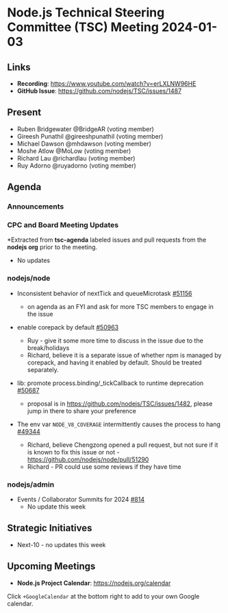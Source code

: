 # Node.js Technical Steering Committee (TSC) Meeting 2024-01-03

## Links

* **Recording**:  <https://www.youtube.com/watch?v=erLXLNW96HE>
* **GitHub Issue**: <https://github.com/nodejs/TSC/issues/1487>

## Present

* Ruben Bridgewater @BridgeAR (voting member)
* Gireesh Punathil @gireeshpunathil (voting member)
* Michael Dawson @mhdawson (voting member)
* Moshe Atlow @MoLow (voting member)
* Richard Lau @richardlau (voting member)
* Ruy Adorno @ruyadorno (voting member)

## Agenda

### Announcements

### CPC and Board Meeting Updates

*Extracted from **tsc-agenda** labeled issues and pull requests from the **nodejs org** prior to the meeting.

* No updates

### nodejs/node

* Inconsistent behavior of nextTick and queueMicrotask [#51156](https://github.com/nodejs/node/issues/51156)
  * on agenda as an FYI and ask for more TSC members to engage in the issue

* enable corepack by default [#50963](https://github.com/nodejs/node/issues/50963)
  * Ruy - give it some more time to discuss in the issue due to the break/holidays
  * Richard, believe it is a separate issue of whether npm is managed by corepack, and
     having it enabled by default. Should be treated separately.

* lib: promote process.binding/_tickCallback to runtime deprecation [#50687](https://github.com/nodejs/node/pull/50687)
  * proposal is in <https://github.com/nodejs/TSC/issues/1482>, please jump in there to share your
    preference

* The env var `NODE_V8_COVERAGE` intermittently causes the process to hang [#49344](https://github.com/nodejs/node/issues/49344)
  * Richard, believe Chengzong opened a pull request, but not sure if it is known to fix this issue or not - <https://github.com/nodejs/node/pull/51290>
  * Richard - PR could use some reviews if they have time

### nodejs/admin

* Events / Collaborator Summits for 2024 [#814](https://github.com/nodejs/admin/issues/814)
  * No update this week

## Strategic Initiatives

* Next-10 - no updates this week

## Upcoming Meetings

* **Node.js Project Calendar**: <https://nodejs.org/calendar>

Click `+GoogleCalendar` at the bottom right to add to your own Google calendar.

